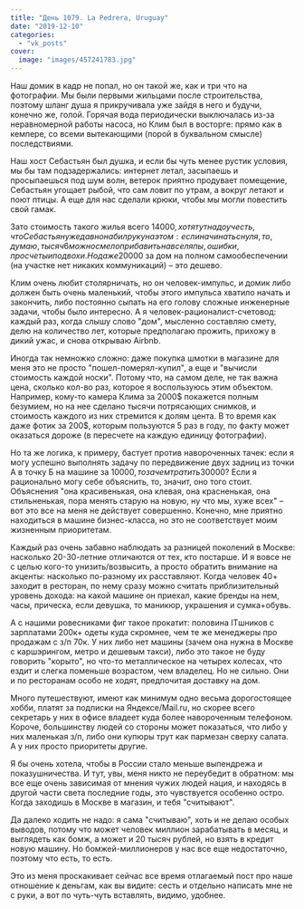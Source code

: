 ```yaml
---
title: "День 1079. La Pedrera, Uruguay"
date: "2019-12-10"
categories: 
  - "vk_posts"
cover:
  image: "images/457241783.jpg"
---
```


Наш домик в кадр не попал, но он такой же, как и три что на фотографии. Мы были первыми жильцами после строительства, поэтому шланг душа я прикручивала уже зайдя в него и будучи, конечно же, голой. Горячая вода периодически выключалась из-за неравномерной работы насоса, но Клим был в восторге: прямо как в кемпере, со всеми вытекающими (порой в буквальном смысле) последствиями.

<!--more-->

Наш хост Себастьян был душка, и если бы чуть менее рустик условия, мы бы там подзадержались: интернет летал, засыпаешь и просыпаешься под шум волн, ветерок приятно продувает помещение, Себастьян угощает рыбой, что сам ловит по утрам, а вокруг летают и поют птицы. А еще для нас сделали крюки, чтобы мы могли повестить свой гамак.

Зато стоимость такого жилья всего 14000$, хотя тут надо учесть, что Себастьян уже давно набил руку на этом: если начинать с нуля, то, думаю, тысяч 6 можно смело прибавить на все ляпы, ошибки, просчеты и подвохи. Но даже 20000$ за дом на полном самообеспечении (на участке нет никаких коммуникаций) – это дешево.

Клим очень любит столярничать, но он человек-импульс, и домик либо должен быть очень маленький, чтобы этого импульса хватило начать и закончить, либо постоянно сыпать на его голову сложные инженерные задачи, чтобы было интересно. А я человек-рационалист-счетовод: каждый раз, когда слышу слово "дом", мысленно составляю смету, делю на количество лет, которые предполагаю прожить, прихожу в дикий ужас, и снова открываю Airbnb.

Иногда так немножко сложно: даже покупка шмотки в магазине для меня это не просто "пошел-померял-купил", а еще и "вычисли стоимость каждой носки". Потому что, на самом деле, не так важна цена, сколько кол-во раз, которое я воспользуюсь этим объектом. Например, кому-то камера Клима за 2000$ покажется полным безумием, но на нее сделано тысячи потрясающих снимков, и стоимость каждого из них стремится к долям цента. В то время как даже фотик за 200$, которым пользуются 5 раз в году, по факту может оказаться дороже (в пересчете на каждую единицу фотографии).

Но та же логика, к примеру, бастует против навороченных тачек: если я могу успешно выполнять задачу по передвижение двух задниц из точки А в точку Б на машине за 10000$, то зачем тратить 30000$? Если я рационально могу себе объяснить, то, значит, оно того стоит. Объяснения "она красивенькая, она клевая, она красненькая, она стильненькая, пора менять старую на новую, ну что мы, хуже всех" – вот это все на меня не действует совершенно. Конечно, мне приятно находиться в машине бизнес-класса, но это не соответствует моим жизненным приоритетам.

Каждый раз очень забавно наблюдать за разницей поколений в Москве: насколько 20-30-летние отличаются от тех, кто постарше. И я вовсе не с целью кого-то унизить/возвысить, а просто обратить внимание на акценты: насколько по-разному их расставляют. Когда человек 40+ заходит в ресторан, по нему сразу можно считать приблизительный уровень дохода: на какой машине он приехал, какие бренды на нем, часы, прическа, если девушка, то маникюр, украшения и сумка+обувь.

А с нашими ровесниками фиг такое прокатит: половина ITшников с зарплатами 200к+ одеты куда скромнее, чем те же менеджеры про продажам с з/п 70к. У них либо нет машины (зачем она нужна в Москве с каршэрингом, метро и дешевым такси), либо это такое не буду говорить "корыто", но что-то металлическое на четырех колесах, что ездит и слегка поменьше возрастом, чем владелец. Но не сильно. Они и по ресторанам особо не ходят, предпочитая доставку на дом.

Много путешествуют, имеют как минимум одно весьма дорогостоящее хобби, платят за подписки на Яндексе/Mail.ru, но скорее всего секретарь у них в офисе владеет куда более навороченным телефоном. Короче, большинству людей со стороны может показаться, что либо у них маленькая з/п, либо они купюры трут как пармезан сверху салата. А у них просто приоритеты другие.

Я бы очень хотела, чтобы в России стало меньше выпендрежа и показушничества. И тут, увы, меня никто не переубедит в обратном: мы все еще очень зависимая от мнения чужих людей нация, и находясь в другой части света последние годы, это чувствуется особенно остро. Когда заходишь в Москве в магазин, и тебя "считывают".

Да далеко ходить не надо: я сама "считываю", хоть и не делаю особых выводов, потому что может человек миллион зарабатывать в месяц, и выглядеть как бомж, а может и 20 тысяч рублей, но взять в кредит новую машину. Но бомжей-миллионеров у нас все еще недостаточно, поэтому что есть, то есть.

Это из меня проскакивает сейчас все время отлагаемый пост про наше отношение к деньгам, как вы видите: сесть и отдельно написать мне не с руки, а вот по чуть-чуть вставлять, видимо, удобнее.
